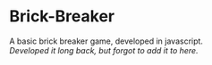 # Brick-Breaker

A basic brick breaker game, developed in javascript. 
<br />
_Developed it long back, but forgot to add it to here._
